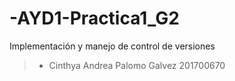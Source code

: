# -AYD1-Practica1_G2
Implementación y manejo de control de versiones


>- Cinthya Andrea Palomo Galvez 201700670

